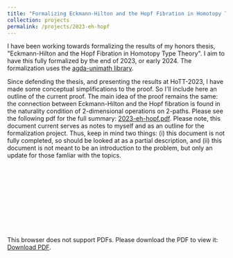 ```yaml
---
title: "Formalizing Eckmann-Hilton and the Hopf Fibration in Homotopy Type Theory"
collection: projects
permalink: /projects/2023-eh-hopf
---
```


I have been working towards formalizing the results of my honors thesis, "Eckmann-Hilton and the Hopf Fibration in Homotopy Type Theory". I aim to have this fully formalized by the end of 2023, or early 2024. The formalization uses the [agda-unimath library](https://unimath.github.io/agda-unimath/).

Since defending the thesis, and presenting the results at HoTT-2023, I have made some conceptual simplifications to the proof. So I'll include here an outline of the current proof. The main idea of the proof remains the same: the connection between Eckmann-Hilton and the Hopf fibration is found in the naturality condition of 2-dimensional operations on 2-paths. Please see the following pdf for the full summary: [2023-eh-hopf.pdf](https://morphismz.github.io/files/2023-eh-hopf.pdf). Please note, this document current serves as notes to myself and as an outline for the formalization project. Thus, keep in mind two things: (i) this document is not fully completed, so should be looked at as a partial description, and (ii) this document is not meant to be an introduction to the problem, but only an update for those famliar with the topics.

<object data="https://morphismz.github.io/files/2023-eh-hopf.pdf" type="application/pdf" width="700px" height="700px">
    <embed src="https://morphismz.github.io/files/2023-eh-hopf.pdf">
        <p>This browser does not support PDFs. Please download the PDF to view it: <a href="http://yoursite.com/the.pdf">Download PDF</a>.</p>
    </embed>
</object>
